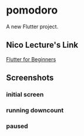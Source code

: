 # pomodoro

A new Flutter project.

## Nico Lecture's Link

[Flutter for Beginners](https://nomadcoders.co/flutter-for-beginners)

## Screenshots

### initial screen

### running downcount

### paused

